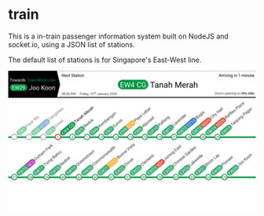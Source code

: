 # train
This is a in-train passenger information system built on NodeJS and socket.io, using a JSON list of stations.

The default list of stations is for Singapore's East-West line.

![Screenshot](screenshot.png)